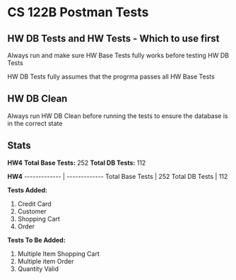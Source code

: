 # CS 122B Postman Tests


## HW DB Tests and HW Tests - Which to use first

Always run and make sure HW Base Tests fully works before testing HW DB Tests

HW DB Tests fully assumes that the progrma passes all HW Base Tests

## HW DB Clean

Always run HW DB Clean before running the tests to ensure the database is in the correct state

## Stats

**HW4**
**Total Base Tests:** 252
**Total DB Tests:** 112

**HW4**
------------- | -------------
Total Base Tests | 252
Total DB Tests  | 112

**Tests Added:**
1. Credit Card
2. Customer
3. Shopping Cart
4. Order

**Tests To Be Added:**
1. Multiple Item Shopping Cart
2. Multiple item Order
3. Quantity Valid
